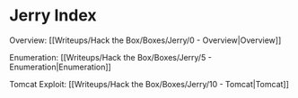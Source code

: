 # Jerry Index
Overview: [[Writeups/Hack the Box/Boxes/Jerry/0 - Overview|Overview]]

Enumeration: [[Writeups/Hack the Box/Boxes/Jerry/5 - Enumeration|Enumeration]]

Tomcat Exploit: [[Writeups/Hack the Box/Boxes/Jerry/10 - Tomcat|Tomcat]]